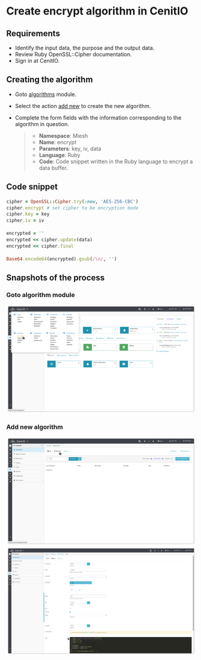 # Create encrypt algorithm in CenitIO

## Requirements

* Identify the input data, the purpose and the output data.
* Review Ruby OpenSSL::Cipher documentation.[<i class="fa fa-external-link" aria-hidden="true"></i>](https://ruby-doc.org/stdlib-2.4.0/libdoc/openssl/rdoc/OpenSSL/Cipher.html)
* Sign in at CenitIO.[<i class="fa fa-external-link" aria-hidden="true"></i>](https://cenit.io/users/sign_in)

## Creating the algorithm

* Goto [algorithms](https://cenit.io/algorithm) module.
* Select the action [add new](https://cenit.io/algorithm/new) to create the new algorithm.
* Complete the form fields with the information corresponding to the algorithm in question.

    >- **Namespace**: Miesh
    >- **Name**: encrypt
    >- **Parameters**: key, iv, data
    >- **Language**: Ruby
    >- **Code**: Code snippet written in the Ruby language to encrypt a data buffer.

## Code snippet

```Ruby
cipher = OpenSSL::Cipher.try(:new, 'AES-256-CBC')
cipher.encrypt # set cipher to be encryption mode
cipher.key = key
cipher.iv = iv

encrypted = ''
encrypted << cipher.update(data)
encrypted << cipher.final

Base64.encode64(encrypted).gsub(/\n/, '')
```

## Snapshots of the process

### Goto algorithm module

   ![](../assets/snapshots/miesh-encrypt-decrypt-algs/snapshots-001.png)
    
### Add new algorithm

   ![](../assets/snapshots/miesh-encrypt-decrypt-algs/snapshots-002.png)
   ![](../assets/snapshots/miesh-encrypt-decrypt-algs/snapshots-003.png)
